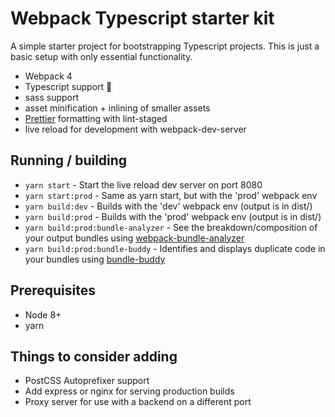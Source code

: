 # Webpack Typescript starter kit

A simple starter project for bootstrapping Typescript projects.
This is just a basic setup with only essential functionality.

- Webpack 4
- Typescript support :blue_heart:
- sass support
- asset minification + inlining of smaller assets
- [Prettier](https://github.com/prettier/prettier) formatting with lint-staged
- live reload for development with webpack-dev-server

## Running / building

- `yarn start` - Start the live reload dev server on port 8080
- `yarn start:prod` - Same as yarn start, but with the 'prod' webpack env
- `yarn build:dev` - Builds with the 'dev' webpack env (output is in dist/)
- `yarn build:prod` - Builds with the 'prod' webpack env (output is in dist/)
- `yarn build:prod:bundle-analyzer` - See the breakdown/composition of your output bundles using [webpack-bundle-analyzer](https://github.com/webpack-contrib/webpack-bundle-analyzer)
- `yarn build:prod:bundle-buddy` - Identifies and displays duplicate code in your bundles using [bundle-buddy](https://github.com/samccone/bundle-buddy)

## Prerequisites

- Node 8+
- yarn

## Things to consider adding

- PostCSS Autoprefixer support
- Add express or nginx for serving production builds
- Proxy server for use with a backend on a different port
